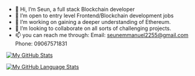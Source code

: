- 👋 Hi, I’m Seun, a full stack Blockchain developer
- 👀 I’m open to entry level Frontend/Blockchain development jobs
- 🌱 I’m working on gaining a deeper understanding of Ethereum.
- 💞️ I’m looking to collaborate on all sorts of challenging projects.
- 📫 you can reach me through:
     Email: seunemmanuel2255@gmail.com
     Phone: 09067571831
     

[![My GitHub Stats](https://github-readme-stats.vercel.app/api/?username=Seun2255&count_private=true&theme=tokyonight&showicons=true)]()

[![My GitHub Language Stats](https://github-readme-stats.vercel.app/api/top-langs/?username=Seun2255&langs_count=5&theme=tokyonight)]()
